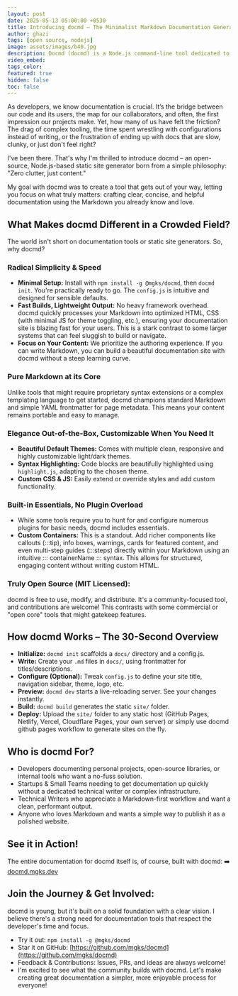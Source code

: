 ```yaml
---
layout: post
date: 2025-05-13 05:00:00 +0530
title: Introducing docmd – The Minimalist Markdown Documentation Generator
author: ghazi
tags: [open source, nodejs]
image: assets/images/b40.jpg
description: Docmd (docmd) is a Node.js command-line tool dedicated to generating beautiful, lightweight static documentation sites from standard Markdown files.
video_embed: 
tags_color: 
featured: true
hidden: false
toc: false
---
```


As developers, we know documentation is crucial. It’s the bridge between our code and its users, the map for our collaborators, and often, the first impression our projects make. Yet, how many of us have felt the friction? The drag of complex tooling, the time spent wrestling with configurations instead of writing, or the frustration of ending up with docs that are slow, clunky, or just don't feel right?

I've been there. That's why I'm thrilled to introduce docmd – an open-source, Node.js-based static site generator born from a simple philosophy: "Zero clutter, just content."

My goal with docmd was to create a tool that gets out of your way, letting you focus on what truly matters: crafting clear, concise, and helpful documentation using the Markdown you already know and love.

## What Makes docmd Different in a Crowded Field?

The world isn't short on documentation tools or static site generators. So, why docmd?

### Radical Simplicity & Speed

- **Minimal Setup:** Install with `npm install -g @mgks/docmd`, then `docmd init`. You're practically ready to go. The `config.js` is intuitive and designed for sensible defaults.
- **Fast Builds, Lightweight Output:** No heavy framework overhead. docmd quickly processes your Markdown into optimized HTML, CSS (with minimal JS for theme toggling, etc.), ensuring your documentation site is blazing fast for your users. This is a stark contrast to some larger systems that can feel sluggish to build or navigate.
- **Focus on Your Content:** We prioritize the authoring experience. If you can write Markdown, you can build a beautiful documentation site with docmd without a steep learning curve.

### Pure Markdown at its Core

Unlike tools that might require proprietary syntax extensions or a complex templating language to get started, docmd champions standard Markdown and simple YAML frontmatter for page metadata. This means your content remains portable and easy to manage.

### Elegance Out-of-the-Box, Customizable When You Need It

- **Beautiful Default Themes:** Comes with multiple clean, responsive and highly customizable light/dark themes.
- **Syntax Highlighting:** Code blocks are beautifully highlighted using `highlight.js`, adapting to the chosen theme.
- **Custom CSS & JS:** Easily extend or override styles and add custom functionality.

### Built-in Essentials, No Plugin Overload

- While some tools require you to hunt for and configure numerous plugins for basic needs, docmd includes essentials.
- **Custom Containers:** This is a standout. Add richer components like callouts (:::tip), info boxes, warnings, cards for featured content, and even multi-step guides (:::steps) directly within your Markdown using an intuitive ::: containerName ::: syntax. This allows for structured, engaging content without writing custom HTML.

### Truly Open Source (MIT Licensed):

docmd is free to use, modify, and distribute. It's a community-focused tool, and contributions are welcome! This contrasts with some commercial or "open core" tools that might gatekeep features.

## How docmd Works – The 30-Second Overview

- **Initialize:** `docmd init` scaffolds a `docs/` directory and a config.js.
- **Write:** Create your `.md` files in `docs/`, using frontmatter for titles/descriptions.
- **Configure (Optional):** Tweak `config.js` to define your site title, navigation sidebar, theme, logo, etc.
- **Preview:** `docmd dev` starts a live-reloading server. See your changes instantly.
- **Build:** `docmd build` generates the static `site/` folder.
- **Deploy:** Upload the `site/` folder to any static host (GitHub Pages, Netlify, Vercel, Cloudflare Pages, your own server) or simply use docmd github pages workflow to generate sites on the fly.

## Who is docmd For?

- Developers documenting personal projects, open-source libraries, or internal tools who want a no-fuss solution.
- Startups & Small Teams needing to get documentation up quickly without a dedicated technical writer or complex infrastructure.
- Technical Writers who appreciate a Markdown-first workflow and want a clean, performant output.
- Anyone who loves Markdown and wants a simple way to publish it as a polished website.

## See it in Action!

The entire documentation for docmd itself is, of course, built with docmd: ➡️ [docmd.mgks.dev](https://docmd.mgks.dev)

## Join the Journey & Get Involved:

docmd is young, but it's built on a solid foundation with a clear vision. I believe there's a strong need for documentation tools that respect the developer's time and focus.

- Try it out: `npm install -g @mgks/docmd`
- Star it on GitHub: [https://github.com/mgks/docmd](https://github.com/mgks/docmd)
- Feedback & Contributions: Issues, PRs, and ideas are always welcome!
- I'm excited to see what the community builds with docmd. Let's make creating great documentation a simpler, more enjoyable process for everyone!